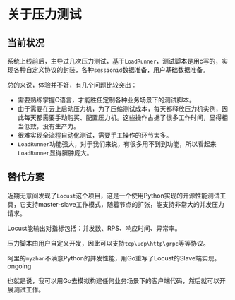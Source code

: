 # 关于压力测试

## 当前状况

系统上线前后，主导过几次压力测试，基于`LoadRunner`，测试脚本是用c写的，实现各种自定义协议的封装，各种`sessionid`数据准备，用户基础数据准备。

总的来说，体验并不好，有几个问题比较突出：

- 需要熟练掌握C语言，才能胜任定制各种业务场景下的测试脚本。
- 由于需要在云上启动压力机，为了压缩测试成本，每天都释放压力机实例，因此每天都需要手动购买、配置压力机。这些操作占据了很多工作时间，显得相当低效，没有生产力。
- 很难实现全流程自动化测试，需要手工操作的环节太多。
- `LoadRunner`功能强大，对于我们来说，有很多用不到到功能，所以看起来`LoadRunner`显得臃肿庞大。

##  替代方案

近期无意间发现了`Locust`这个项目，这是一个使用Python实现的开源性能测试工具，它支持master-slave工作模式，随着节点的扩张，能支持非常大的并发压力请求。

Locust能输出对指标包括：并发数、RPS、响应时间、异常率。

压力脚本由用户自定义开发，因此可以支持`tcp\udp\http\grpc`等等协议。

阿里的`myzhan`不满意Python的并发性能，用Go重写了Locust的Slave端实现。ongoing

也就是说，我可以用Go去模拟构建任何业务场景下的客户端代码，然后就可以开展测试工作。